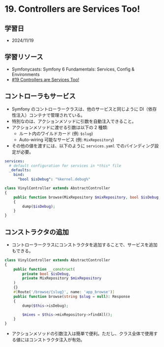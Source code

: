# 19. Controllers are Services Too!

## 学習日

- 2024/11/19

## 学習リソース

- Symfonycasts: Symfony 6 Fundamentals: Services, Config & Environments
- [#19 Controllers are Services Too!](https://symfonycasts.com/screencast/symfony6-fundamentals/controllers-services)

## コントローラもサービス

- Symfony のコントローラークラスは、他のサービスと同じように DI（依存性注入）コンテナで管理されている。
- 特別なのは、アクションメソッドに引数を自動注入できること。
- アクションメソッドに渡せる引数は以下の 2 種類:
  - ルート内のワイルドカード (例: `$slug`)
  - Auto-wiring 可能なサービス (例: `MixRepository`)
- その他の値を渡すには、以下のように `services.yaml` でのバインディング設定が必要。

```yaml
services:
  # default configuration for services in *this* file
  _defaults:
    bind:
      "bool $isDebug": "%kernel.debug%"
```

```php
class VinylController extends AbstractController
{
    public function browse(MixRepository $mixRepository, bool $isDebug, string $slug = null): Response
    {
        dump($isDebug);
    }
}
```

## コンストラクタの追加

- コントローラークラスにコンストラクタを追加することで、サービスを追加もできる。

```php
class VinylController extends AbstractController
{
    public function __construct(
        private bool $isDebug,
        private MixRepository $mixRepository
    )
    {}
    #[Route('/browse/{slug}', name: 'app_browse')]
    public function browse(string $slug = null): Response
    {
        dump($this->isDebug);

        $mixes = $this->mixRepository->findAll();
    }
}
```

- アクションメソッドの引数注入は簡単で便利。ただし、クラス全体で使用する値にはコンストラクタ注入が有効。
